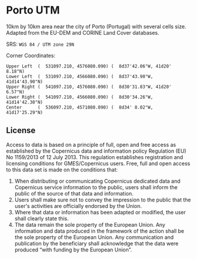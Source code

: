 # Porto UTM

10km by 10km area near the city of Porto (Portugal) with several cells size. Adapted from the EU-DEM and CORINE Land Cover databases.

SRS: `WGS 84 / UTM zone 29N`

Corner Coordinates:

    Upper Left  (  531097.210, 4576080.090) (  8d37'42.06"W, 41d20' 8.18"N)
    Lower Left  (  531097.210, 4566080.090) (  8d37'43.90"W, 41d14'43.90"N)
    Upper Right (  541097.210, 4576080.090) (  8d30'31.83"W, 41d20' 6.57"N)
    Lower Right (  541097.210, 4566080.090) (  8d30'34.26"W, 41d14'42.30"N)
    Center      (  536097.210, 4571080.090) (  8d34' 8.02"W, 41d17'25.29"N)

## License

Access to data is based on a principle of full, open and free access as established by the Copernicus data and information policy Regulation (EU) No 1159/2013 of 12 July 2013. This regulation establishes registration and licensing conditions for GMES/Copernicus users. Free, full and open access to this data set is made on the conditions that:

1. When distributing or communicating Copernicus dedicated data and Copernicus service information to the public, users shall inform the public of the source of that data and information.
2. Users shall make sure not to convey the impression to the public that the user's activities are officially endorsed by the Union.
3. Where that data or information has been adapted or modified, the user shall clearly state this.
4. The data remain the sole property of the European Union. Any information and data produced in the framework of the action shall be the sole property of the European Union. Any communication and publication by the beneficiary shall acknowledge that the data were produced “with funding by the European Union”.
